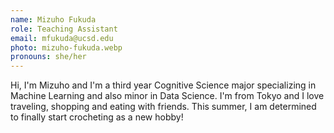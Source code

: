 ```yaml
---
name: Mizuho Fukuda
role: Teaching Assistant
email: mfukuda@ucsd.edu
photo: mizuho-fukuda.webp
pronouns: she/her
---
```


Hi, I'm Mizuho and I'm a third year Cognitive Science major specializing in Machine Learning and also minor in Data Science. I'm from Tokyo and I love traveling, shopping and eating with friends. This summer, I am determined to finally start crocheting as a new hobby!
